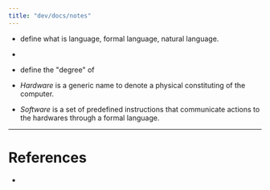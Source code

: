 ```yaml
---
title: "dev/docs/notes"
---
```



* define what is language, formal language, natural language.
* 
* define the "degree" of 



* *Hardware* is a generic name to denote a physical constituting of the computer.
* *Software* is a set of predefined instructions that communicate actions to the hardwares through a formal language.


---------------
# References

* 
